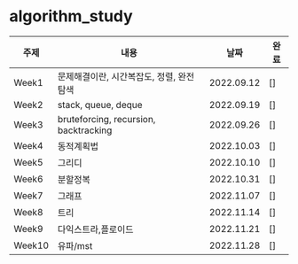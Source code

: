 # algorithm_study
|주제|내용|날짜|완료|
|------|---|---|--|
|Week1|문제해결이란, 시간복잡도, 정렬, 완전탐색|2022.09.12|[]|
|Week2|stack, queue, deque|2022.09.19|[]|
|Week3|bruteforcing, recursion, backtracking|2022.09.26|[]|
|Week4|동적계획법|2022.10.03|[]|
|Week5|그리디|2022.10.10|[]|
|Week6|분할정복|2022.10.31|[]|
|Week7|그래프|2022.11.07|[]|
|Week8|트리|2022.11.14|[]|
|Week9|다익스트라,플로이드|2022.11.21|[]|
|Week10|유파/mst|2022.11.28|[]|
